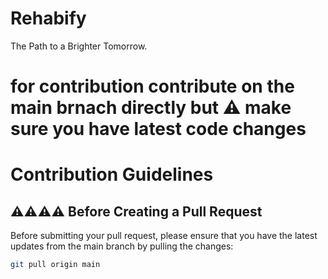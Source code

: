 # Rehabify
 The Path to a Brighter Tomorrow.
# for contribution contribute on the main brnach directly but ⚠️ make sure you have latest code changes 
 
# Contribution Guidelines

## ⚠️⚠️⚠️⚠️ Before Creating a Pull Request

Before submitting your pull request, please ensure that you have the latest updates from the main branch by pulling the changes:

```bash
git pull origin main

